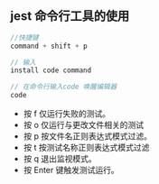 
## jest 命令行工具的使用

```js
//快捷键
command + shift + p

// 输入
install code command

// 在命令行输入code 唤醒编辑器
code
```

- 按 f 仅运行失败的测试。
- 按 o 仅运行与更改文件相关的测试
- 按 p 按文件名正则表达式模式过滤。
- 按 t 按测试名称正则表达式模式过滤
- 按 q 退出监视模式。
- 按 Enter 键触发测试运行。
